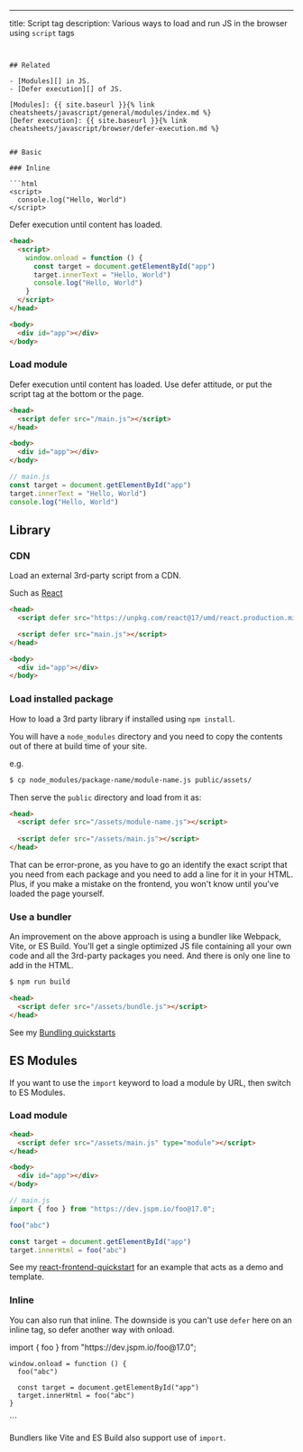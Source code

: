 ---
title: Script tag
description: Various ways to load and run JS in the browser using `script` tags
```


## Related

- [Modules][] in JS.
- [Defer execution][] of JS.

[Modules]: {{ site.baseurl }}{% link cheatsheets/javascript/general/modules/index.md %}
[Defer execution]: {{ site.baseurl }}{% link cheatsheets/javascript/browser/defer-execution.md %}


## Basic

### Inline 

```html
<script>
  console.log("Hello, World")
</script>
```

Defer execution until content has loaded.

```html
<head>
  <script>
    window.onload = function () {
      const target = document.getElementById("app")
      target.innerText = "Hello, World")
      console.log("Hello, World")
    }
  </script>
</head>

<body>
  <div id="app"></div>
</body>
```

### Load module 

Defer execution until content has loaded. Use defer attitude, or put the script tag at the bottom or the page.

```html
<head>
  <script defer src="/main.js"></script>
</head>

<body>
  <div id="app"></div>
</body>
```

```javascript 
// main.js
const target = document.getElementById("app")
target.innerText = "Hello, World")
console.log("Hello, World")
```


## Library 

### CDN

Load an external 3rd-party script from a CDN.

Such as [React](https://reactjs.org/docs/cdn-links.html)

```html
<head>
  <script defer src="https://unpkg.com/react@17/umd/react.production.min.js"></script>

  <script defer src="main.js"></script>
</head>

<body>
  <div id="app"></div>
</body>
```

### Load installed package 

How to load a 3rd party library if installed using `npm install`.

You will have a `node_modules` directory and you need to copy the contents out of there at build time of your site.

e.g.

```sh
$ cp node_modules/package-name/module-name.js public/assets/
```

Then serve the `public` directory and load from it as:

```html
<head>
  <script defer src="/assets/module-name.js"></script>
  
  <script defer src="/assets/main.js"></script>
</head>
```

That can be error-prone, as you have to go an identify the exact script that you need from each package and you need to add a line for it in your HTML. Plus, if you make a mistake on the frontend, you won't know until you've loaded the page yourself.

### Use a bundler

An improvement on the above approach is using a bundler like Webpack, Vite, or ES Build. You'll get a single optimized JS file containing all your own code and all the 3rd-party packages you need. And there is only one line to add in the HTML.

```sh
$ npm run build
```

```html
<head>
  <script defer src="/assets/bundle.js"></script>
</head>
```

See my [Bundling quickstarts](https://github.com/MichaelCurrin/javascript-bundling-quickstarts/tree/master/quickstarts)


## ES Modules 

If you want to use the `import` keyword to load a module by URL, then switch to ES Modules.

### Load module

```html
<head>
  <script defer src="/assets/main.js" type="module"></script>
</head>

<body>
  <div id="app"></div>
</body>
```

```javascript
// main.js
import { foo } from "https://dev.jspm.io/foo@17.0";

foo("abc")

const target = document.getElementById("app")
target.innerHtml = foo("abc")
```

See my [react-frontend-quickstart](https://github.com/MichaelCurrin/react-frontend-quickstart) for an example that acts as a demo and template.

### Inline

You can also run that inline. The downside is you can't use `defer` here on an inline tag, so defer another way with onload.

<head>
  <script type="module"></script>
    import { foo } from "https://dev.jspm.io/foo@17.0";

    window.onload = function () {
      foo("abc")

      const target = document.getElementById("app")
      target.innerHtml = foo("abc")
    }
  </script>
</head>

<body>
  <div id="app"></div>
</body>
```

Bundlers like Vite and ES Build also support use of `import`.


